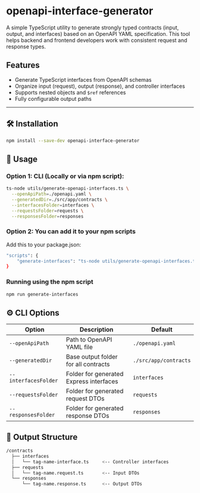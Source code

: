 # openapi-interface-generator

A simple TypeScript utility to generate strongly typed contracts (input, output, and interfaces) based on an OpenAPI YAML specification. This tool helps backend and frontend developers work with consistent request and response types.

## Features

- Generate TypeScript interfaces from OpenAPI schemas
- Organize input (request), output (response), and controller interfaces
- Supports nested objects and `$ref` references
- Fully configurable output paths

---

## 🛠 Installation

```bash
npm install --save-dev openapi-interface-generator
```

## 🚀 Usage

### Option 1: CLI (Locally or via npm script):

```bash
ts-node utils/generate-openapi-interfaces.ts \
  --openApiPath=./openapi.yaml \
  --generatedDir=./src/app/contracts \
  --interfacesFolder=interfaces \
  --requestsFolder=requests \
  --responsesFolder=responses
```

### Option 2: You can add it to your npm scripts

Add this to your package.json:

```bash
"scripts": {
    "generate-interfaces": "ts-node utils/generate-openapi-interfaces.ts --openApiPath=./openapi.yaml --generatedDir=./src/app/contracts --interfacesFolder=interfaces --requestsFolder=requests --responsesFolder=responses"
}
```

### Running using the npm script
```bash
npm run generate-interfaces
```

## ⚙ CLI Options

| Option               | Description                                  | Default                  |
|----------------------|----------------------------------------------|--------------------------|
| `--openApiPath`      | Path to OpenAPI YAML file                    | `./openapi.yaml`         |
| `--generatedDir`     | Base output folder for all contracts         | `./src/app/contracts`    |
| `--interfacesFolder` | Folder for generated Express interfaces      | `interfaces`             |
| `--requestsFolder`   | Folder for generated request DTOs            | `requests`               |
| `--responsesFolder`  | Folder for generated response DTOs           | `responses`              |



## 📂 Output Structure

```bash
/contracts
  ├── interfaces
  │   └── tag-name-interface.ts     <-- Controller interfaces
  ├── requests
  │   └── tag-name.request.ts       <-- Input DTOs
  └── responses
      └── tag-name.response.ts      <-- Output DTOs
```
